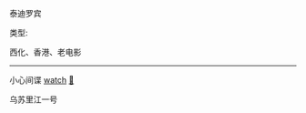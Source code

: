 泰迪罗宾

类型:

西化、香港、老电影

<hr>

小心间谍 [watch](https://movie.douban.com/subject/1295570/) [🎦](http://www.le.com/ptv/vplay/1601608.html)

乌苏里江一号
